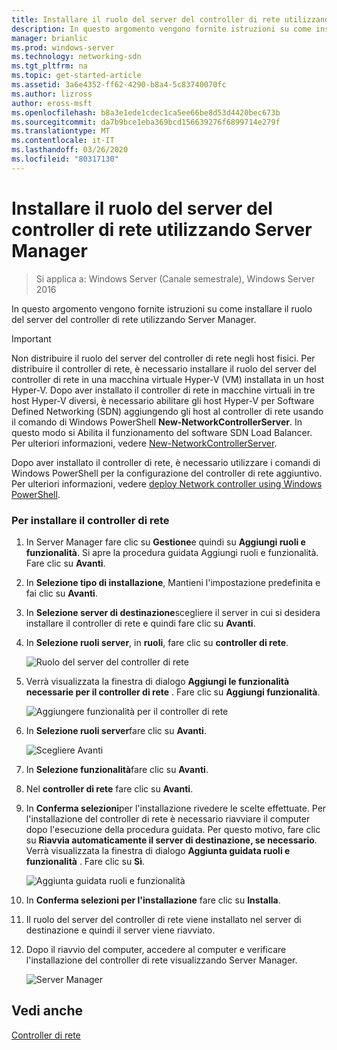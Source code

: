 ```yaml
---
title: Installare il ruolo del server del controller di rete utilizzando Server Manager
description: In questo argomento vengono fornite istruzioni su come installare il ruolo del server del controller di rete utilizzando Server Manager in Windows Server 2016.
manager: brianlic
ms.prod: windows-server
ms.technology: networking-sdn
ms.tgt_pltfrm: na
ms.topic: get-started-article
ms.assetid: 3a6e4352-ff62-4290-b8a4-5c83740070fc
ms.author: lizross
author: eross-msft
ms.openlocfilehash: b8a3e1ede1cdec1ca5ee66be8d53d4420bec673b
ms.sourcegitcommit: da7b9bce1eba369bcd156639276f6899714e279f
ms.translationtype: MT
ms.contentlocale: it-IT
ms.lasthandoff: 03/26/2020
ms.locfileid: "80317130"
---
```

# <a name="install-the-network-controller-server-role-using-server-manager"></a>Installare il ruolo del server del controller di rete utilizzando Server Manager

>Si applica a: Windows Server (Canale semestrale), Windows Server 2016

In questo argomento vengono fornite istruzioni su come installare il ruolo del server del controller di rete utilizzando Server Manager.

>[!IMPORTANT]
>Non distribuire il ruolo del server del controller di rete negli host fisici. Per distribuire il controller di rete, è necessario installare il ruolo del server del controller di rete in una macchina virtuale Hyper-V \(VM\) installata in un host Hyper-V. Dopo aver installato il controller di rete in macchine virtuali in tre host Hyper\-V diversi, è necessario abilitare gli host Hyper\-V per Software Defined Networking \(SDN\) aggiungendo gli host al controller di rete usando il comando di Windows PowerShell **New-NetworkControllerServer**. In questo modo si Abilita il funzionamento del software SDN Load Balancer. Per ulteriori informazioni, vedere [New-NetworkControllerServer](https://technet.microsoft.com/itpro/powershell/windows/network-controller/new-networkcontrollerserver).
  
Dopo aver installato il controller di rete, è necessario utilizzare i comandi di Windows PowerShell per la configurazione del controller di rete aggiuntivo. Per ulteriori informazioni, vedere [deploy Network controller using Windows PowerShell](../../deploy/Deploy-Network-Controller-using-Windows-PowerShell.md).  
  
### <a name="to-install-network-controller"></a>Per installare il controller di rete  
  
1.  In Server Manager fare clic su **Gestione**e quindi su **Aggiungi ruoli e funzionalità**. Si apre la procedura guidata Aggiungi ruoli e funzionalità. Fare clic su **Avanti**.  
  
2.  In **Selezione tipo di installazione**, Mantieni l'impostazione predefinita e fai clic su **Avanti**.  
  
3.  In **Selezione server di destinazione**scegliere il server in cui si desidera installare il controller di rete e quindi fare clic su **Avanti**.  
  
4.  In **Selezione ruoli server**, in **ruoli**, fare clic su **controller di rete**.  
  
    ![Ruolo del server del controller di rete](../../../media/Install-the-Network-Controller-server-role-using-Server-Manager/netc_install_07.jpg)  
  
5.  Verrà visualizzata la finestra di dialogo **Aggiungi le funzionalità necessarie per il controller di rete** . Fare clic su **Aggiungi funzionalità**.  
  
    ![Aggiungere funzionalità per il controller di rete](../../../media/Install-the-Network-Controller-server-role-using-Server-Manager/netc_install_06.jpg)  
  
6.  In **Selezione ruoli server**fare clic su **Avanti**.  
  
    ![Scegliere Avanti](../../../media/Install-the-Network-Controller-server-role-using-Server-Manager/netc_install_07.jpg)  
  
7.  In **Selezione funzionalità**fare clic su **Avanti**.  
  
8.  Nel **controller di rete** fare clic su **Avanti**.  
  
9. In **Conferma selezioni**per l'installazione rivedere le scelte effettuate. Per l'installazione del controller di rete è necessario riavviare il computer dopo l'esecuzione della procedura guidata. Per questo motivo, fare clic su **Riavvia automaticamente il server di destinazione, se necessario**. Verrà visualizzata la finestra di dialogo **Aggiunta guidata ruoli e funzionalità** . Fare clic su **Sì**.  
  
    ![Aggiunta guidata ruoli e funzionalità](../../../media/Install-the-Network-Controller-server-role-using-Server-Manager/netc_install_11.jpg)  
  
10. In **Conferma selezioni per l'installazione** fare clic su **Installa**.  
  
11. Il ruolo del server del controller di rete viene installato nel server di destinazione e quindi il server viene riavviato.  
  
12. Dopo il riavvio del computer, accedere al computer e verificare l'installazione del controller di rete visualizzando Server Manager.  
  
    ![Server Manager](../../../media/Install-the-Network-Controller-server-role-using-Server-Manager/nc_013.jpg)  
  
## <a name="see-also"></a>Vedi anche  
[Controller di rete](Network-Controller.md)  
  


